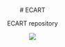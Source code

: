 <p align="center">
# ECART
</p>

<p align="center">
ECART repository
</p>

<p align="center">
  <img src="https://user-images.githubusercontent.com/92274371/219052587-d7758f18-aedf-4250-956c-2cc1da17c5f9.jpg" />
</p>

